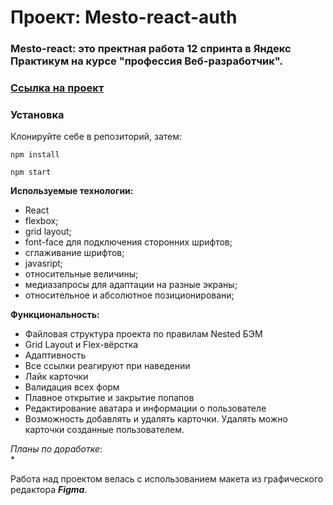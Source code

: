# Проект: Mesto-react-auth

### Mesto-react: это пректная работа 12 спринта в Яндекс Практикум на курсе "профессия Веб-разработчик".

### [Ссылка на проект](https://alex76456.github.io/react-mesto-auth/)

### Установка

Клонируйте себе в репозиторий, затем:

```
npm install

npm start
```

**Используемые технологии:**
* React
* flexbox;
* grid layout;
* font-face для подключения сторонних шрифтов;
* сглаживание шрифтов;
* javasript;
* относительные величины;
* медиазапросы для адаптации на разные экраны;
* относительное и абсолютное позиционировани;

**Функциональность:**
* Файловая структура проекта по правилам Nested БЭМ
* Grid Layout и Flex-вёрстка
* Адаптивность
* Все ссылки реагируют при наведении
* Лайк карточки
* Валидация всех форм
* Плавное открытие и закрытие попапов
* Редактирование аватара и информации о пользователе
* Возможность добавлять и удалять карточки. Удалять можно карточки созданные пользователем.


*Планы по доработке*:  
* 

Работа над проектом велась с использованием макета из графического редактора **_Figma_**.
